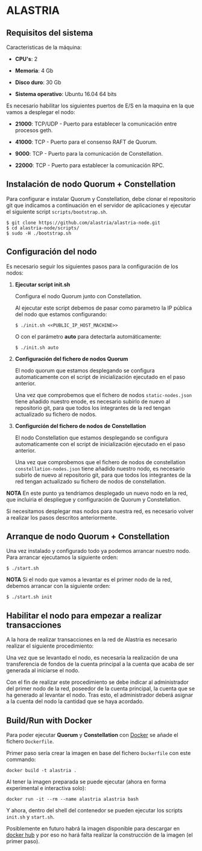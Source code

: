 # ALASTRIA #

## Requisitos del sistema

Caracteristicas de la máquina:

* **CPU's**: 2

* **Memoria**: 4 Gb

* **Disco duro**: 30 Gb

* **Sistema operativo**: Ubuntu 16.04 64 bits

Es necesario habilitar los siguientes puertos de E/S en la maquina en la que vamos a desplegar el nodo:

* **21000**: TCP/UDP - Puerto para establecer la comunicación entre procesos geth.

* **41000**: TCP - Puerto para el consenso RAFT de Quorum.

* **9000**: TCP - Puerto para la comunicación de Constellation.

* **22000**: TCP - Puerto para establecer la comunicación RPC.

## Instalación de nodo Quorum + Constellation

Para configurar e instalar Quorum y Constellation, debe clonar el repositorio git que indicamos a continuación en el servidor de aplicaciones y ejecutar el siguiente script `scripts/bootstrap.sh`.

```
$ git clone https://github.com/alastria/alastria-node.git
$ cd alastria-node/scripts/
$ sudo -H ./bootstrap.sh
```

## Configuración del nodo
 Es necesario seguir los siguientes pasos para la configuración de los nodos:

1. **Ejecutar script init.sh**

	Configura el nodo Quorum junto con Constellation. 
	
	Al ejecutar este script debemos de pasar como parametro la IP pública del nodo que estamos configurando:
	```
	$ ./init.sh <<PUBLIC_IP_HOST_MACHINE>>
	```
	O con el parámetro **auto** para detectarla automáticamente:
	```
	$ ./init.sh auto
	```

2. **Configuración del fichero de nodos Quorum**

	El nodo quorum que estamos desplegando se configura automaticamente con el script de inicialización ejecutado en el paso anterior.

	Una vez que comprobemos que el fichero de nodos `static-nodes.json` tiene añadido nuestro enode, es necesario subirlo de nuevo al repositorio git, para que todos los integrantes de la red tengan actualizado su fichero de nodos.

3. **Configurción del fichero de nodos de Constellation**

	El nodo Constellation que estamos desplegando se configura automaticamente con el script de inicialización ejecutado en el paso anterior.

	Una vez que comprobemos que el fichero de nodos de constellation `constellation-nodes.json` tiene añadido nuestro nodo, es necesario subirlo de nuevo al repositorio git, para que todos los integrantes de la red tengan actualizado su fichero de nodos de constellation.

**NOTA**
En este punto ya tendriamos desplegado un nuevo nodo en la red, que incluiria el despliegue y configuración de Quorum y Constellation.

Si necesitamos desplegar mas nodos para nuestra red, es necesario volver a realizar los pasos descritos anteriormente.

## Arranque de nodo Quorum + Constellation
Una vez instalado y configurado todo ya podemos arrancar nuestro nodo. Para arrancar ejecutamos la siguiente orden:
```
$ ./start.sh
```
**NOTA**
Si el nodo que vamos a levantar es el primer nodo de la red, debemos arrancar con la siguiente orden:
```
$ ./start.sh init
``` 

## Habilitar el nodo para empezar a realizar transacciones
A la hora de realizar transacciones en la red de Alastria es necesario realizar el siguiente procedimiento:

Una vez que se levantado el nodo, es necesaria la realización de una transferencia de fondos de la cuenta principal a la cuenta que acaba de ser generada al iniciarse el nodo.

Con el fin de realizar este procedimiento se debe indicar al administrador del primer nodo de la red, poseedor de la cuenta principal, la cuenta que se ha generado al levantar el nodo. Tras esto, el administrador deberá asignar a la cuenta del nodo la cantidad que se haya acordado.


## Build/Run with Docker

Para poder ejecutar **Quorum** y **Constellation** con [Docker](https://www.docker.com/) se añade el fichero `Dockerfile`.

Primer paso sería crear la imagen en base del fichero `Dockerfile` con este commando:
```
docker build -t alastria .
```

Al tener la imagen preparada se puede ejecutar (ahora en forma experimental e interactiva solo):
```
docker run -it --rm --name alastria alastria bash
```

Y ahora, dentro del shell del contenedor se pueden ejecutar los scripts `init.sh` y `start.sh`.

Posiblemente en futuro habrá la imagen disponible para descargar en [docker hub](https://hub.docker.com/) y por eso no hará falta realizar la construcción de la imagen (el primer paso).